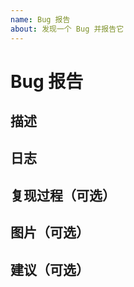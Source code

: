 ```yaml
---
name: Bug 报告
about: 发现一个 Bug 并报告它
---
```


# Bug 报告

## 描述

<!-- 你发现的 bug 是什么？你用的程序版本是什么？ -->


## 日志

<!-- 这个 bug 发生时，logs/xxx.log 怎么说的？ -->


## 复现过程（可选）

<!-- 怎么样才能顺利看到这个 bug？ -->


## 图片（可选）

<!-- 你成功抓拍到 bug 了吗？ -->


## 建议（可选）

<!-- 怎么阻止 bug？ -->

